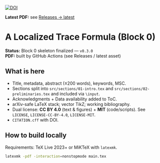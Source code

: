 [![DOI](https://zenodo.org/badge/DOI/10.5281/zenodo.16808989.svg)](https://doi.org/10.5281/zenodo.16808989)

**Latest PDF:** see [Releases → latest](../../releases/latest)

# A Localized Trace Formula (Block 0)

**Status:** Block 0 skeleton finalized — `v0.3.0`  
**PDF:** built by GitHub Actions (see Releases / latest asset)

## What is here
- Title, metadata, abstract (≤200 words), keywords, MSC.
- Sections split into `src/sections/01-intro.tex` and `src/sections/02-preliminaries.tex` and included via `\input`.
- Acknowledgments + Data availability added to ToC.
- arXiv-safe LaTeX stack; vector TikZ; working bibliography.
- Dual license: **CC BY 4.0** (text & figures) + **MIT** (code/scripts). See `LICENSE`, `LICENSE-CC-BY-4.0`, `LICENSE-MIT`.
- `CITATION.cff` with DOI.

## How to build locally
Requirements: TeX Live 2023+ or MiKTeX with `latexmk`.

```bash
latexmk -pdf -interaction=nonstopmode main.tex
